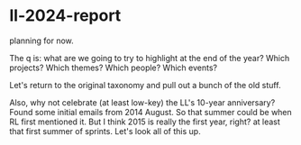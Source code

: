 # ll-2024-report

planning for now.

The q is: what are we going to try to highlight at the end of the year? Which projects? Which themes? Which people? Which events?

Let's return to the original taxonomy and pull out a bunch of the old stuff.

Also, why not celebrate (at least low-key) the LL's 10-year anniversary? Found some initial emails from 2014 August. So that summer could be when RL first mentioned it. But I think 2015 is really the first year, right? at least that first summer of sprints. Let's look all of this up.
